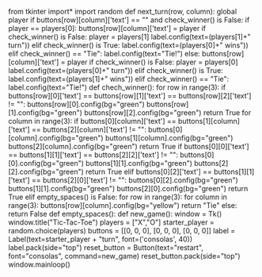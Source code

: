 from tkinter import*
import random
def next_turn(row, column):
    global player
    if buttons[row][column]['text'] == "" and check_winner() is False:
        if player == players[0]:
            buttons[row][column]['text'] = player
            if check_winner() is False:
                player = players[1]
                label.config(text=(players[1]+" turn"))
            elif check_winner() is True:
                label.config(text=(players[0]+" wins"))
            elif check_winner() == "Tie":
                label.config(text="Tie!")
        else:
            buttons[row][column]['text'] = player
            if check_winner() is False:
                player = players[0]
                label.config(text=(players[0]+" turn"))
            elif check_winner() is True:
                label.config(text=(players[1]+" wins"))
            elif check_winner() == "Tie":
                label.config(text="Tie!")
def chech_winner():
   for row in range(3):
        if buttons[row][0]['text'] == buttons[row][1]['text'] == buttons[row][2]['text'] != "":
            buttons[row][0].config(bg="green")
            buttons[row][1].config(bg="green")
            buttons[row][2].config(bg="green")
            return True
    for column in range(3):
        if buttons[0][column]['text'] == buttons[1][column]['text'] == buttons[2][column]['text'] != "":
            buttons[0][column].config(bg="green")
            buttons[1][column].config(bg="green")
            buttons[2][column].config(bg="green")
            return True
    if buttons[0][0]['text'] == buttons[1][1]['text'] == buttons[2][2]['text'] != "":
        buttons[0][0].config(bg="green")
        buttons[1][1].config(bg="green")
        buttons[2][2].config(bg="green")
        return True
    elif buttons[0][2]['text'] == buttons[1][1]['text'] == buttons[2][0]['text'] != "":
        buttons[0][2].config(bg="green")
        buttons[1][1].config(bg="green")
        buttons[2][0].config(bg="green")
        return True
    elif empty_spaces() is False:
        for row in range(3):
            for column in range(3):
                buttons[row][column].config(bg="yellow")
        return "Tie"
    else:
        return False
def empty_spaces():
def new_game():
window = Tk()
window.title("Tic-Tac-Toe")
players = ["X","O"]
starter_player = random.choice(players)
buttons = [[0, 0, 0],
           [0, 0, 0],
           [0, 0, 0]]
label = Label(text=starter_player + "turn", font=('consolas', 40))
label.pack(side="top")
reset_button = Button(text="restart", font="consolas", command=new_game)
reset_button.pack(side="top")
window.mainloop()
